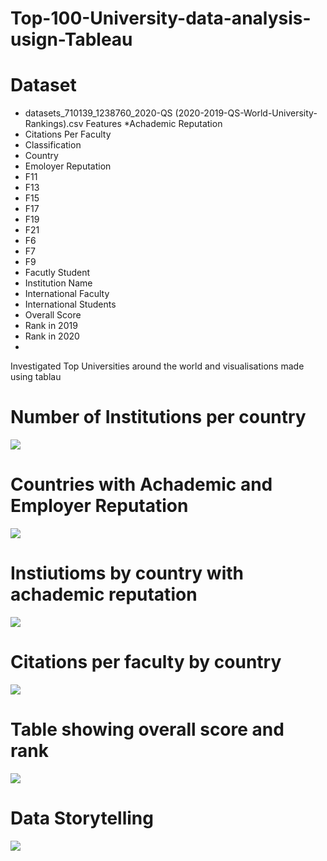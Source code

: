 # Top-100-University-data-analysis-usign-Tableau
# Dataset 
* datasets_710139_1238760_2020-QS (2020-2019-QS-World-University-Rankings).csv
Features
*Achademic Reputation
* Citations Per Faculty
* Classification
* Country
* Emoloyer Reputation
* F11
* F13
* F15
* F17
* F19
* F21
* F6
* F7
* F9
* Facutly Student
* Institution Name
* International Faculty
* International Students
* Overall Score
* Rank in 2019
* Rank in 2020
*  
Investigated Top Universities around the world and visualisations made using tablau
 # Number of Institutions per country
 <img src = "https://github.com/Hrishikesh0512/Images/blob/main/100.png">
 
 # Countries with Achademic and Employer Reputation
  <img src = "https://github.com/Hrishikesh0512/Images/blob/main/106.png">
  
 # Instiutioms by country with achademic reputation 
  <img src = "https://github.com/Hrishikesh0512/Images/blob/main/102.png">
  
 # Citations per faculty by country
 <img src = "https://github.com/Hrishikesh0512/Images/blob/main/103.png">
 
 # Table showing overall score and rank
  <img src = "https://github.com/Hrishikesh0512/Images/blob/main/104.png">
  
 # Data Storytelling
  <img src = "https://github.com/Hrishikesh0512/Images/blob/main/105.png">
